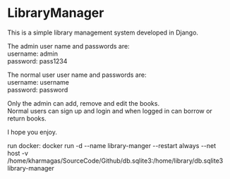 # LibraryManager

This is a simple library management system developed in Django. 

The admin user name and passwords are:\
username: admin \
password: pass1234

The normal user user name and passwords are:\
username: username \
password: password

Only the admin can add, remove and edit the books.\
Normal users can sign up and login and when logged in can borrow or return books.


I hope you enjoy. 


run docker:
docker run -d --name library-manger --restart always --net host -v /home/kharmagas/SourceCode/Github/db.sqlite3:/home/library/db.sqlite3 library-manager
